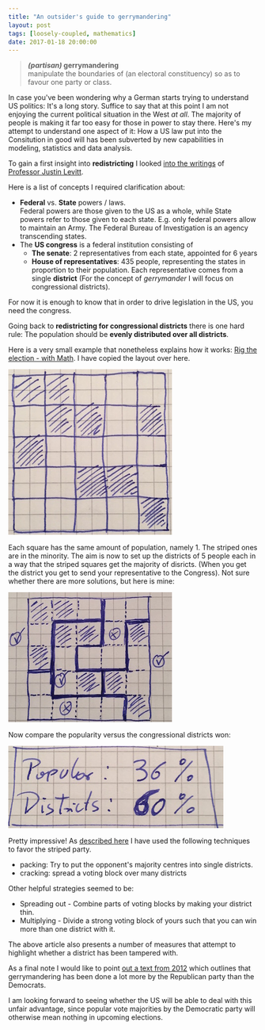 ```yaml
---
title: "An outsider's guide to gerrymandering"
layout: post
tags: [loosely-coupled, mathematics]
date: 2017-01-18 20:00:00
---
```


> <strong><em>(partisan)</em> gerrymandering</strong><br>
> manipulate the boundaries of 
> (an electoral constituency) so as to favour one party or class.

In case you've been wondering why a German starts trying to understand
US politics: It's a long story. Suffice to say that at this point I am 
not enjoying the current political situation in the West _at all_. The majority
of people is making it far too easy for those in power to stay there. 
Here's my attempt to understand one aspect of it: How a US law put into 
the Consitution in good will has been subverted by new capabilities in modeling,
statistics and data analysis.

To gain a first insight into **redistricting** I looked [into the writings][1] of
[Professor Justin Levitt][2].

Here is a list of concepts I required clarification about:

* **Federal** vs. **State** powers / laws.<br>
  Federal powers are those given to the US as a whole, while State powers refer to those
  given to each state. E.g. only federal powers allow to maintain an Army. The Federal Bureau
  of Investigation is an agency transcending states.
* The **US congress** is a federal institution consisting of
  * **The senate**: 2 representatives from each state, appointed for 6 years
  * **House of representatives**: 435 people, representing the states in proportion to their
    population. Each representative comes from a single **district** (For the concept of _gerrymander_ I will focus on 
    congressional districts).

For now it is enough to know that in order to drive legislation in the US, you need the congress.

Going back to **redistricting for congressional districts** there is one hard rule: 
The population should be **evenly distributed over all districts**.

Here is a very small example that nonetheless explains how it works: 
[Rig the election - with Math][3]. I have copied the layout over here.

![](/public/assets/gerrymander_setup.jpg)

Each square has the same amount of population, namely 1. 
The striped ones are in the minority. The aim is now to set up the districts 
of 5 people each in a way that the striped squares get the majority of disricts.
(When you get the district you get to send your representative to the Congress).
Not sure whether there are more solutions, but here is mine:

![](/public/assets/gerrymander_solution.jpg)

Now compare the popularity versus the congressional districts won:

![](/public/assets/gerrymander_result.jpg)

Pretty impressive! As [described here][4] I have used the following techniques 
to favor the striped party.

* packing: Try to put the opponent's majority centres into single districts.
* cracking: spread a voting block over many districts

Other helpful strategies seemed to be:

* Spreading out - Combine parts of voting blocks by making your district thin.
* Multiplying - Divide a strong voting block of yours such that you can win
more than one district with it.

The above article also presents a number of measures that attempt to highlight
whether a district has been tampered with.

As a final note I would like to point [out a text from 2012][5] which outlines that
gerrymandering has been done a lot more by the Republican party than the 
Democrats.

I am looking forward to seeing whether the US will be able to deal 
with this unfair advantage, since popular vote majorities by the Democratic party
will otherwise mean nothing in upcoming elections.

[1]: http://redistricting.lls.edu/where.php
[2]: https://en.wikipedia.org/wiki/Justin_Levitt
[3]: https://fivethirtyeight.com/features/rig-the-election-with-math/
[4]: http://www.ams.org/samplings/feature-column/fc-2014-08
[5]: http://election.princeton.edu/2012/12/30/gerrymanders-part-1-busting-the-both-sides-do-it-myth/
